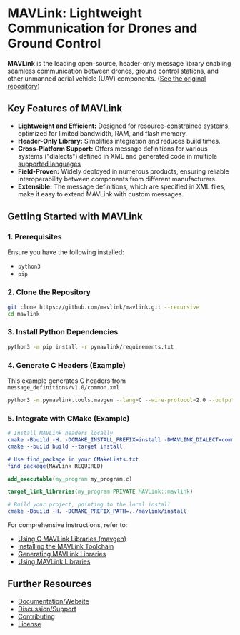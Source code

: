 # MAVLink: Lightweight Communication for Drones and Ground Control

**MAVLink** is the leading open-source, header-only message library enabling seamless communication between drones, ground control stations, and other unmanned aerial vehicle (UAV) components. ([See the original repository](https://github.com/mavlink/mavlink))

## Key Features of MAVLink

*   **Lightweight and Efficient:** Designed for resource-constrained systems, optimized for limited bandwidth, RAM, and flash memory.
*   **Header-Only Library:** Simplifies integration and reduces build times.
*   **Cross-Platform Support:** Offers message definitions for various systems ("dialects") defined in XML and generated code in multiple [supported languages](https://mavlink.io/en/#supported_languages)
*   **Field-Proven:** Widely deployed in numerous products, ensuring reliable interoperability between components from different manufacturers.
*   **Extensible:** The message definitions, which are specified in XML files, make it easy to extend MAVLink with custom messages.

## Getting Started with MAVLink

### 1. Prerequisites

Ensure you have the following installed:

*   `python3`
*   `pip`

### 2. Clone the Repository

```bash
git clone https://github.com/mavlink/mavlink.git --recursive
cd mavlink
```

### 3. Install Python Dependencies

```bash
python3 -m pip install -r pymavlink/requirements.txt
```

### 4. Generate C Headers (Example)

This example generates C headers from `message_definitions/v1.0/common.xml`

```bash
python3 -m pymavlink.tools.mavgen --lang=C --wire-protocol=2.0 --output=generated/include/mavlink/v2.0 message_definitions/v1.0/common.xml
```

### 5. Integrate with CMake (Example)

```cmake
# Install MAVLink headers locally
cmake -Bbuild -H. -DCMAKE_INSTALL_PREFIX=install -DMAVLINK_DIALECT=common -DMAVLINK_VERSION=2.0
cmake --build build --target install

# Use find_package in your CMakeLists.txt
find_package(MAVLink REQUIRED)

add_executable(my_program my_program.c)

target_link_libraries(my_program PRIVATE MAVLink::mavlink)

# Build your project, pointing to the local install
cmake -Bbuild -H. -DCMAKE_PREFIX_PATH=../mavlink/install
```

For comprehensive instructions, refer to:

*   [Using C MAVLink Libraries (mavgen)](https://mavlink.io/en/mavgen_c/)
*   [Installing the MAVLink Toolchain](https://mavlink.io/en/getting_started/installation.html)
*   [Generating MAVLink Libraries](https://mavlink.io/en/getting_started/generate_libraries.html)
*   [Using MAVLink Libraries](https://mavlink.io/en/getting_started/use_libraries.html)

## Further Resources

*   [Documentation/Website](https://mavlink.io/en/)
*   [Discussion/Support](https://mavlink.io/en/#support)
*   [Contributing](https://mavlink.io/en/contributing/contributing.html)
*   [License](https://mavlink.io/en/#license)